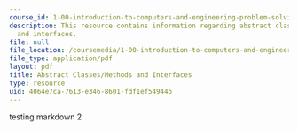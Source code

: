 ```yaml
---
course_id: 1-00-introduction-to-computers-and-engineering-problem-solving-spring-2012
description: This resource contains information regarding abstract classes/methods
  and interfaces.
file: null
file_location: /coursemedia/1-00-introduction-to-computers-and-engineering-problem-solving-spring-2012/4064e7ca7613e3468601fdf1ef54944b_MIT1_00S12_REC_6.pdf
file_type: application/pdf
layout: pdf
title: Abstract Classes/Methods and Interfaces
type: resource
uid: 4064e7ca-7613-e346-8601-fdf1ef54944b
---
```

testing markdown 2